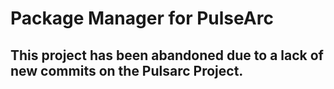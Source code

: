 # Package Manager for PulseArc

## This project has been abandoned due to a lack of new commits on the Pulsarc Project.
